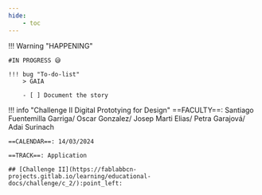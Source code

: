 ```yaml
---
hide:
    - toc
---
```




!!! Warning "HAPPENING"  
    
    #IN PROGRESS 😅

    !!! bug "To-do-list"
        > GAIA
        
        - [ ] Document the story


!!! info "Challenge II Digital Prototying for Design"
    ==FACULTY==: Santiago Fuentemilla Garriga/ Oscar Gonzalez/ Josep Marti Elias/ Petra Garajová/ Adai Surinach

    ==CALENDAR==: 14/03/2024 

    ==TRACK==: Application

    ## [Challenge II](https://fablabbcn-projects.gitlab.io/learning/educational-docs/challenge/c_2/):point_left:
